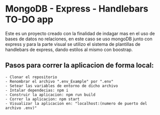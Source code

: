# MongoDB - Express - Handlebars TO-DO app

Este es un proyecto creado con la finalidad de indagar mas en el uso de bases de datos no relaciones, en este caso se uso mongoDB junto con express y para la parte visual se utilizo el sistema de plantillas de handlebars de express, dando estilos al mismo con boostrap.

## Pasos para correr la aplicacion de forma local:
    - Clonar el repositorio
    - Renombrar el archivo ".env_Example" por ".env"
    - Setear las variables de entorno de dicho archivo
    - Intalar dependecias: npm i
    - Construir la aplicacion: npm run build
    - Correr la aplicacion: npm start
    - Visualizar la aplicacion en: "localhost:(numero de puerto del archivo .env)"
